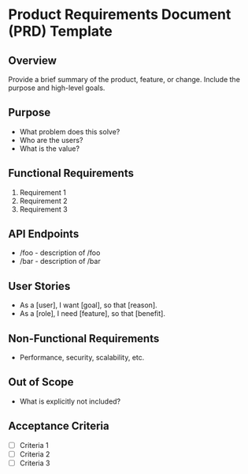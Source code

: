 # Product Requirements Document (PRD) Template

## Overview

Provide a brief summary of the product, feature, or change. Include the purpose and high-level goals.

## Purpose
- What problem does this solve?
- Who are the users?
- What is the value?

## Functional Requirements
1. Requirement 1
2. Requirement 2
3. Requirement 3

## API Endpoints
- /foo - description of /foo
- /bar - description of /bar

## User Stories
- As a [user], I want [goal], so that [reason].
- As a [role], I need [feature], so that [benefit].

## Non-Functional Requirements
- Performance, security, scalability, etc.

## Out of Scope
- What is explicitly not included?

## Acceptance Criteria
- [ ] Criteria 1
- [ ] Criteria 2
- [ ] Criteria 3
